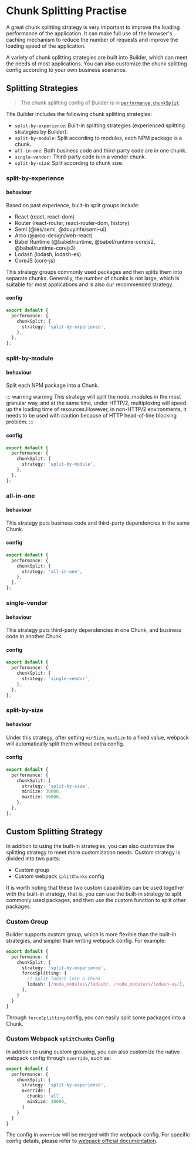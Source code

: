 # Chunk Splitting Practise

A great chunk splitting strategy is very important to improve the loading performance of the application. It can make full use of the browser's caching mechanism to reduce the number of requests and improve the loading speed of the application.

A variety of chunk splitting strategies are built into Builder, which can meet the needs of most applications. You can also customize the chunk splitting config according to your own business scenarios.

## Splitting Strategies

> The chunk splitting config of Builder is in [`performance.chunkSplit`](/api/config-performance.html#performance-chunksplit).

The Builder includes the following chunk splitting strategies:

- `split-by-experience`: Built-in splitting strategies (experienced splitting strategies by Builder).
- `split-by-module`: Split according to modules, each NPM package is a chunk.
- `all-in-one`: Both business code and third-party code are in one chunk.
- `single-vendor:` Third-party code is in a vendor chunk.
- `split-by-size`: Split according to chunk size.

### split-by-experience

#### behaviour

Based on past experience, built-in split groups include:

- React (react, react-dom)
- Router (react-router, react-router-dom, history)
- Semi (@ies/semi, @douyinfe/semi-ui)
- Arco (@arco-design/web-react)
- Babel Runtime (@babel/runtime, @babel/runtime-corejs2, @babel/runtime-corejs3)
- Lodash (lodash, lodash-es)
- CoreJS (core-js)

This strategy groups commonly used packages and then splits them into separate chunks. Generally, the number of chunks is not large, which is suitable for most applications and is also our recommended  strategy.

#### config

```ts
export default {
  performance: {
    chunkSplit: {
      strategy: 'split-by-experience',
    },
  },
};
```

### split-by-module

#### behaviour

Split each NPM package into a Chunk.

::: warning warning
This strategy will split the node_modules in the most granular way, and at the same time, under HTTP/2, multiplexing will speed up the loading time of resources.However, in non-HTTP/2 environments, it needs to be used with caution because of HTTP head-of-line blocking problem.
:::

#### config

```ts
export default {
  performance: {
    chunkSplit: {
      strategy: 'split-by-module',
    },
  },
};
```

### all-in-one

#### behaviour

This strategy puts business code and third-party dependencies in the same Chunk.

#### config

```ts
export default {
  performance: {
    chunkSplit: {
      strategy: 'all-in-one',
    },
  },
};
```

### single-vendor

#### behaviour

This strategy puts third-party dependencies in one Chunk, and business code in another Chunk.

#### config

```ts
export default {
  performance: {
    chunkSplit: {
      strategy: 'single-vendor',
    },
  },
};
```

### split-by-size

#### behaviour

Under this strategy, after setting `minSize`, `maxSize` to a fixed value, webpack will automatically split them without extra config.


#### config

```ts
export default {
  performance: {
    chunkSplit: {
      strategy: 'split-by-size',
      minSize: 30000,
      maxSize: 50000,
    },
  },
};
```

## Custom Splitting Strategy

In addition to using the built-in strategies, you can also customize the splitting strategy to meet more customization needs. Custom strategy is divided into two parts:

- Custom group
- Custom webpack `splitChunks` config

It is worth noting that these two custom capabilities can be used together with the built-in  strategy, that is, you can use the built-in strategy to split commonly used packages, and then use the custom function to split other packages.

### Custom Group

Builder supports custom group, which is more flexible than the built-in strategies, and simpler than writing webpack config. For example:

```ts
export default {
  performance: {
    chunkSplit: {
      strategy: 'split-by-experience',
      forceSplitting: {
        // Split lodash into a Chunk
        lodash: [/node_modules\/lodash/, /node_modules\/lodash-es/],
      },
    }
  }
}
```

Through `forceSplitting` config, you can easily split some packages into a Chunk.

### Custom Webpack `splitChunks` Config

In addition to using custom grouping, you can also customize the native webpack config through `override`, such as:

```ts
export default {
  performance: {
    chunkSplit: {
      strategy: 'split-by-experience',
      override: {
        chunks: 'all',
        minSize: 30000,
      }
    }
  }
}
```

The config in `override` will be merged with the webpack config. For specific config details, please refer to [webpack official documentation](https://webpack.js.org/plugins/split-chunks-plugin/#splitchunkschunks).
